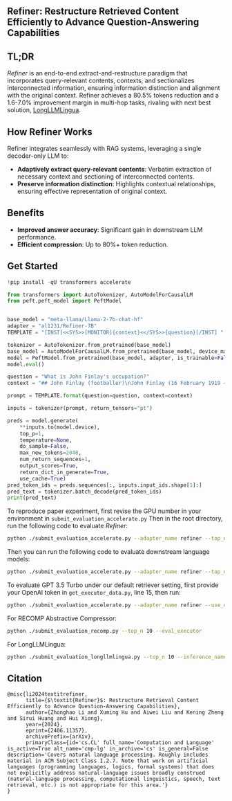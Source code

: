 ## Refiner: Restructure Retrieved Content Efficiently to Advance Question-Answering Capabilities

## TL;DR
_Refiner_ is an end-to-end extract-and-restructure paradigm that incorporates query-relevant contents, contexts, and sectionalizes interconnected information, ensuring information distinction and alignment with the original context. Refiner achieves a 80.5% tokens reduction and a 1.6-7.0% improvement margin in
multi-hop tasks, rivaling with next best solution, [LongLLMLingua](https://arxiv.org/abs/2310.06839).

## How Refiner Works
Refiner integrates seamlessly with RAG systems, leveraging a single decoder-only LLM to:

* **Adaptively extract query-relevant contents**: Verbatim extraction of necessary context and sectioning of interconnected contents.
* **Preserve information distinction**: Highlights contextual relationships, ensuring effective representation of original context.

## Benefits
* **Improved answer accuracy**: Significant gain in downstream LLM performance.
* **Efficient compression**: Up to 80%+ token reduction.


## Get Started

<!-- Address questions around how the model is intended to be used, including the foreseeable users of the model and those affected by the model. -->
```python
!pip install -qU transformers accelerate

from transformers import AutoTokenizer, AutoModelForCausalLM
from peft.peft_model import PeftModel


base_model = "meta-llama/Llama-2-7b-chat-hf"
adapter = "al1231/Refiner-7B"
TEMPLATE = "[INST]<<SYS>>[MONITOR]{context}<</SYS>>{question}[/INST] "

tokenizer = AutoTokenizer.from_pretrained(base_model)
base_model = AutoModelForCausalLM.from_pretrained(base_model, device_map="auto")
model = PeftModel.from_pretrained(base_model, adapter, is_trainable=False)
model.eval()

question = "What is John Finlay's occupation?"
context = "## John Finlay (footballer)\nJohn Finlay (16 February 1919 – 5 March 1985) was an English professional footballer who played as an inside forward for Sunderland. John Finlay made his debut on the 11th of September 1946 as a substitute for Sunderland AFC on their 4th match of the season in Division 1 against Charlton Athletic. 27,425 attended the match witnessing John's Debut. The Match which started at 6:00pm at Charlton Athletic's stadium “The Valley” was refereed by W.H.E Evans\n---\n## Andrew Finlay\nAndrew Finlay (born 10 February 1901; date of death unknown) was a Scottish footballer who played as a forward for Port Vale, Airdrieonians, Manchester City, Crewe Alexandra, Third Lanark, Dundee United and Hibernian in the 1920s....Source:\n---\n## John Finlay (poet)\nJohn Finlay (1782–1810) was a Scottish poet. Finlay was born in Glasgow in December 1782. He was educated in one of the academies at Glasgow, and at the age of fourteen entered the university, where he had as a classmate John Wilson (alias 'Christopher North'), who states that he was distinguished \"above most of his contemporaries\". The prospect of obtaining a situation in one of the public offices led him to visit London in 1807, and while there he contributed to the magazines some articles on antiquarian subjects. Not finding suitable employment he returned to Glasgow in 1808. He began to collect materials for a continuation of Warton's History of Poetry, but in 1810 he left Glasgow to visit Professor Wilson at Ellerlay, Westmoreland; on the way he fell ill at Moffat, and died there on 8 December.\n---\n## John Finlay (Canadian politician)\nJohn Finlay (April 22, 1837 &ndash; November 13, 1910) was a Canadian politician. Born in Dummer Township, Peterborough County, Upper Canada, Finlay was educated in the Public Schools of Dummer. A manufacturer, Finlay was Councillor and Reeve of the Village of Norwood and County Councillor. He was elected to the House of Commons of Canada for the electoral district of Peterborough East in the general elections of 1904. A Liberal, he did not run in the 1908 elections.\n---\n## John Finlay (fur trader)\nJohn Finlay (1774 – December 19, 1833) was a fur trader and explorer with the North West Company. He is best remembered for establishing the first fur trading post in what is now British Columbia, Canada and for his exploration of the Finlay River, one of the two major rivers forming the Peace River. Finlay was born in Montreal, the son of James Finlay, who himself was a significant player in the western Canadian fur trade. Finlay was apprenticed as a clerk in the North West Company in 1789 at the age of 15. He accompanied Alexander Mackenzie on his historic trip across the Rocky Mountains to the Pacific Ocean in 1792-93 becoming, with him, the first European to traverse North America. He was placed...Finlay in 1824, noting that \"he had studied Finlay’s chart.\" Nonetheless, it would appear from the information Black had that Finlay had only made it as far as the Ingenika River, about 130 km north of the Finlay River's confluence with the Peace. Indeed, Black's journal makes clear that the northern branch, far from being less complicated, was all but impassable in many parts, perhaps explaining Finlay's reluctance to travel more than about one-quarter of the river's actual length. Finlay remained in the North West Company's Athabasca Department, becoming a partner of the company in 1799. He retired from the fur trade in 1804 and returned to Montreal. Little is known of his life there, except that he obtained an appointment as deputy commissary-general."

prompt = TEMPLATE.format(question=question, context=context)

inputs = tokenizer(prompt, return_tensors="pt")

preds = model.generate(
    **inputs.to(model.device),
    top_p=1,
    temperature=None,
    do_sample=False,
    max_new_tokens=2048,
    num_return_sequences=1,
    output_scores=True,
    return_dict_in_generate=True,
    use_cache=True)
pred_token_ids = preds.sequences[:, inputs.input_ids.shape[1]:]
pred_text = tokenizer.batch_decode(pred_token_ids)
print(pred_text)
```

To reproduce paper experiment, first revise the GPU number in your environment in ```submit_evaluation_accelerate.py```
Then in the root directory, run the following code to evaluate _Refiner_:
```sh
python ./submit_evaluation_accelerate.py --adapter_name refiner --top_n 10 --eval_refiner
```

Then you can run the following code to evaluate downstream language models:
```sh
python ./submit_evaluation_accelerate.py --adapter_name refiner --top_n 10 --eval_downstream
```
To evaluate GPT 3.5 Turbo under our default retriever setting, first provide your OpenAI token in ```get_executor_data.py```, line 15, then run:
```sh
python ./submit_evaluation_accelerate.py --adapter_name refiner --use_openai --top_n 10 --eval_baseline
```
For RECOMP Abstractive Compressor:
```sh
python ./submit_evaluation_recomp.py --top_n 10 --eval_executor
```

For LongLLMLingua:
```sh
python ./submit_evaluation_longllmlingua.py --top_n 10 --inference_name longllmlingua --eval_executor --rate 0.5 --dynamic_context_compression_ratio 0.3 --output_dir "../eval_data/longllmlingua/top_10/"
```

## Citation
```cite
@misc{li2024textitrefiner,
      title={$\textit{Refiner}$: Restructure Retrieval Content Efficiently to Advance Question-Answering Capabilities}, 
      author={Zhonghao Li and Xuming Hu and Aiwei Liu and Kening Zheng and Sirui Huang and Hui Xiong},
      year={2024},
      eprint={2406.11357},
      archivePrefix={arXiv},
      primaryClass={id='cs.CL' full_name='Computation and Language' is_active=True alt_name='cmp-lg' in_archive='cs' is_general=False description='Covers natural language processing. Roughly includes material in ACM Subject Class I.2.7. Note that work on artificial languages (programming languages, logics, formal systems) that does not explicitly address natural-language issues broadly construed (natural-language processing, computational linguistics, speech, text retrieval, etc.) is not appropriate for this area.'}
}